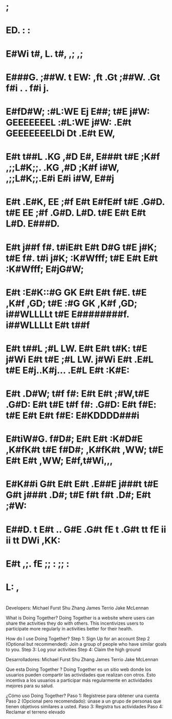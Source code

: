 #
#  ;                                                                                                                                               
#  ED.              :                                                        :                                                                     
#  E#Wi            t#,        L.                                            t#,                        ,;                             ,;           
#  E###G.         ;##W.   t   EW:        ,ft         .Gt                   ;##W.           .Gt       f#i          .    .            f#i j.         
#  E#fD#W;       :#L:WE   Ej  E##;       t#E        j#W:       GEEEEEEEL  :#L:WE          j#W:     .E#t  GEEEEEEELDi   Dt         .E#t  EW,        
#  E#t t##L     .KG  ,#D  E#, E###t      t#E      ;K#f         ,;;L#K;;. .KG  ,#D       ;K#f      i#W,   ,;;L#K;;.E#i  E#i       i#W,   E##j       
#  E#t  .E#K,   EE    ;#f E#t E#fE#f     t#E    .G#D.             t#E    EE    ;#f    .G#D.      L#D.       t#E   E#t  E#t      L#D.    E###D.     
#  E#t    j##f f#.     t#iE#t E#t D#G    t#E   j#K;               t#E   f#.     t#i  j#K;      :K#Wfff;     t#E   E#t  E#t    :K#Wfff;  E#jG#W;    
#  E#t    :E#K::#G     GK E#t E#t  f#E.  t#E ,K#f   ,GD;          t#E   :#G     GK ,K#f   ,GD; i##WLLLLt    t#E   E########f. i##WLLLLt E#t t##f   
#  E#t   t##L   ;#L   LW. E#t E#t   t#K: t#E  j#Wi   E#t          t#E    ;#L   LW.  j#Wi   E#t  .E#L        t#E   E#j..K#j...  .E#L     E#t  :K#E: 
#  E#t .D#W;     t#f f#:  E#t E#t    ;#W,t#E   .G#D: E#t          t#E     t#f f#:    .G#D: E#t    f#E:      t#E   E#t  E#t       f#E:   E#KDDDD###i
#  E#tiW#G.       f#D#;   E#t E#t     :K#D#E     ,K#fK#t          t#E      f#D#;       ,K#fK#t     ,WW;     t#E   E#t  E#t        ,WW;  E#f,t#Wi,,,
#  E#K##i          G#t    E#t E#t      .E##E       j###t          t#E       G#t          j###t      .D#;    t#E   f#t  f#t         .D#; E#t  ;#W:  
#  E##D.            t     E#t ..         G#E        .G#t           fE        t            .G#t        tt     fE    ii   ii           tt DWi   ,KK: 
#  E#t                    ,;.             fE          ;;            :                       ;;                :                                    
#  L:                                      ,                                                                                                       
#


Developers:
    Michael Furst
    Shu Zhang
    James Terrio
    Jake McLennan

What is Doing Together?
    Doing Together is a website where users can share the activities they do 
    with others. This incentivizes users to participate more regularly in 
    activities better for their health.
    
How do I use Doing Together?
    Step 1: Sign Up for an account
    Step 2 (Optional but recommended): Join a group of people who have similar goals to you.
    Step 3: Log your activities
    Step 4: Claim the high ground
    
    
Desarrolladores:
    Michael Furst
    Shu Zhang
    James Terrio
    Jake McLennan

Que esta Doing Together ?
    Doing Together es un sitio web donde los usuarios pueden compartir las actividades
    que realizan con otros. Esto incentiva a los usuarios a participar más regularmente
    en actividades mejores para su salud.
    
¿Cómo uso Doing Together?
    Paso 1: Regístrese para obtener una cuenta
    Paso 2 (Opcional pero recomendado): únase a un grupo de personas que tienen objetivos similares a usted.
    Paso 3: Registra tus actividades
    Paso 4: Reclamar el terreno elevado